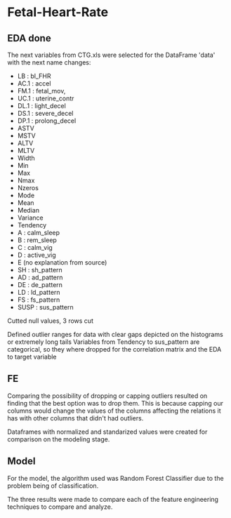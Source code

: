 # Fetal-Heart-Rate

## EDA done
The next variables from CTG.xls were selected for the DataFrame 'data' with the next name changes:
- LB : bl_FHR
- AC.1 : accel
- FM.1 : fetal_mov, 
- UC.1 : uterine_contr 
- DL.1 : light_decel  
- DS.1 : severe_decel 
- DP.1 : prolong_decel 
- ASTV
- MSTV
- ALTV
- MLTV
- Width
- Min
- Max
- Nmax
- Nzeros
- Mode
- Mean
- Median
- Variance
- Tendency
- A : calm_sleep
- B : rem_sleep 
- C : calm_vig
- D : active_vig 
- E (no explanation from source)
- SH : sh_pattern 
- AD : ad_pattern 
- DE : de_pattern 
- LD : ld_pattern 
- FS : fs_pattern 
- SUSP : sus_pattern

Cutted null values, 3 rows cut

Defined outlier ranges for data with clear gaps depicted on the histograms or extremely long tails
Variables from Tendency to sus_pattern are categorical, so they where dropped for the correlation matrix and the EDA to target variable

## FE

Comparing the possibility of dropping or capping outliers resulted on finding that the best option was to drop them. This is because capping our columns
would change the values of the columns affecting the relations it has with other columns that didn't had outliers.

Dataframes with normalized and standarized values were created for comparison on the modeling stage.


## Model

For the model, the algorithm used was Random Forest Classifier due to the problem being of classification.

The three results were made to compare each of the feature engineering techniques to compare and analyze.
